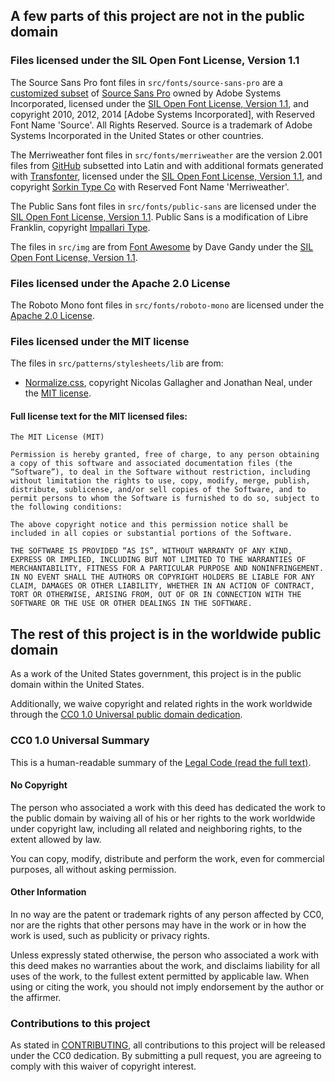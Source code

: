 ## A few parts of this project are not in the public domain

### Files licensed under the SIL Open Font License, Version 1.1

The Source Sans Pro font files in `src/fonts/source-sans-pro` are a [customized subset](https://github.com/miguelsousa/source-sans-pro-subset) of [Source Sans Pro](https://github.com/adobe-fonts/source-sans-pro) owned by Adobe Systems Incorporated, licensed under the [SIL Open Font License, Version 1.1](https://scripts.sil.org/cms/scripts/page.php?site_id=nrsi&id=OFL_web), and copyright 2010, 2012, 2014 [Adobe Systems Incorporated], with Reserved Font Name 'Source'. All Rights Reserved. Source is a trademark of Adobe Systems Incorporated in the United States or other countries.

The Merriweather font files in `src/fonts/merriweather` are the version 2.001 files from [GitHub](https://github.com/EbenSorkin/Merriweather/releases/tag/v2.001) subsetted into Latin and with additional formats generated with [Transfonter](https://transfonter.org/), licensed under the [SIL Open Font License, Version 1.1](https://scripts.sil.org/cms/scripts/page.php?site_id=nrsi&id=OFL_web), and copyright [Sorkin Type Co](www.sorkintype.com) with Reserved Font Name 'Merriweather'.

The Public Sans font files in `src/fonts/public-sans` are licensed under the [SIL Open Font License, Version 1.1](https://scripts.sil.org/cms/scripts/page.php?site_id=nrsi&id=OFL_web). Public Sans is a modification of Libre Franklin, copyright [Impallari Type](www.impallari.com).

The files in `src/img` are from [Font Awesome](http://fontawesome.io/) by Dave Gandy under the [SIL Open Font License, Version 1.1](https://scripts.sil.org/cms/scripts/page.php?site_id=nrsi&id=OFL_web).

### Files licensed under the Apache 2.0 License

The Roboto Mono font files in `src/fonts/roboto-mono` are licensed under the [Apache 2.0 License](http://www.apache.org/licenses/LICENSE-2.0).

### Files licensed under the MIT license

The files in `src/patterns/stylesheets/lib` are from:

- [Normalize.css](https://github.com/necolas/normalize.css), copyright Nicolas Gallagher and Jonathan Neal, under the [MIT license](https://github.com/necolas/normalize.css/blob/master/LICENSE.md).

#### Full license text for the MIT licensed files:

```
The MIT License (MIT)

Permission is hereby granted, free of charge, to any person obtaining a copy of this software and associated documentation files (the “Software”), to deal in the Software without restriction, including without limitation the rights to use, copy, modify, merge, publish, distribute, sublicense, and/or sell copies of the Software, and to permit persons to whom the Software is furnished to do so, subject to the following conditions:

The above copyright notice and this permission notice shall be included in all copies or substantial portions of the Software.

THE SOFTWARE IS PROVIDED “AS IS”, WITHOUT WARRANTY OF ANY KIND, EXPRESS OR IMPLIED, INCLUDING BUT NOT LIMITED TO THE WARRANTIES OF MERCHANTABILITY, FITNESS FOR A PARTICULAR PURPOSE AND NONINFRINGEMENT. IN NO EVENT SHALL THE AUTHORS OR COPYRIGHT HOLDERS BE LIABLE FOR ANY CLAIM, DAMAGES OR OTHER LIABILITY, WHETHER IN AN ACTION OF CONTRACT, TORT OR OTHERWISE, ARISING FROM, OUT OF OR IN CONNECTION WITH THE SOFTWARE OR THE USE OR OTHER DEALINGS IN THE SOFTWARE.
```

## The rest of this project is in the worldwide public domain

As a work of the United States government, this project is in the public domain within the United States.

Additionally, we waive copyright and related rights in the work worldwide through the [CC0 1.0 Universal public domain dedication](https://creativecommons.org/publicdomain/zero/1.0/).

### CC0 1.0 Universal Summary

This is a human-readable summary of the [Legal Code (read the full text)](https://creativecommons.org/publicdomain/zero/1.0/legalcode).

#### No Copyright

The person who associated a work with this deed has dedicated the work to the public domain by waiving all of his or her rights to the work worldwide under copyright law, including all related and neighboring rights, to the extent allowed by law.

You can copy, modify, distribute and perform the work, even for commercial purposes, all without asking permission.

#### Other Information

In no way are the patent or trademark rights of any person affected by CC0, nor are the rights that other persons may have in the work or in how the work is used, such as publicity or privacy rights.

Unless expressly stated otherwise, the person who associated a work with this deed makes no warranties about the work, and disclaims liability for all uses of the work, to the fullest extent permitted by applicable law. When using or citing the work, you should not imply endorsement by the author or the affirmer.

### Contributions to this project

As stated in [CONTRIBUTING](CONTRIBUTING.md), all contributions to this project will be released under the CC0 dedication. By submitting a pull request, you are agreeing to comply with this waiver of copyright interest.
